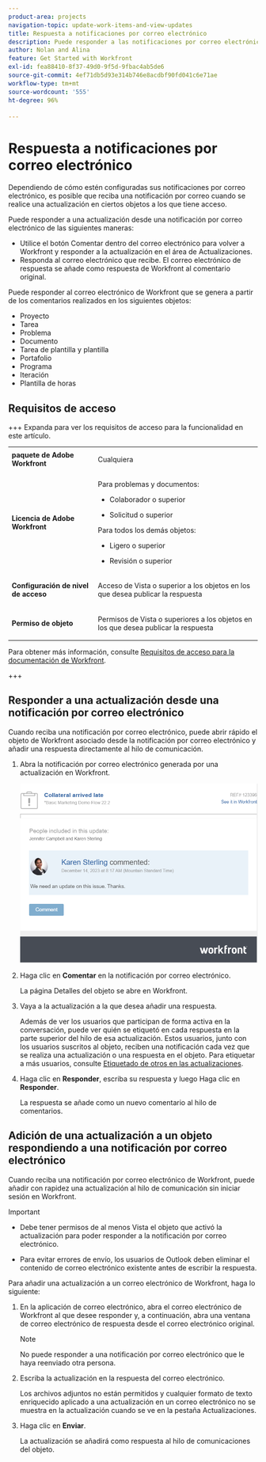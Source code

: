 ```yaml
---
product-area: projects
navigation-topic: update-work-items-and-view-updates
title: Respuesta a notificaciones por correo electrónico
description: Puede responder a las notificaciones por correo electrónico de Workfront generadas a partir de los comentarios realizados en proyectos, tareas, problemas y otros objetos para responder a los comentarios originales realizados en la aplicación de Adobe Workfront.
author: Nolan and Alina
feature: Get Started with Workfront
exl-id: fea88410-8f37-49d0-9f5d-9fbac4ab5de6
source-git-commit: 4ef71db5d93e314b746e8acdbf90fd041c6e71ae
workflow-type: tm+mt
source-wordcount: '555'
ht-degree: 96%

---
```


# Respuesta a notificaciones por correo electrónico

<!-- Audited: April 2024-->

Dependiendo de cómo estén configuradas sus notificaciones por correo electrónico, es posible que reciba una notificación por correo cuando se realice una actualización en ciertos objetos a los que tiene acceso.

Puede responder a una actualización desde una notificación por correo electrónico de las siguientes maneras:

* Utilice el botón Comentar dentro del correo electrónico para volver a Workfront y responder a la actualización en el área de Actualizaciones.
* Responda al correo electrónico que recibe. El correo electrónico de respuesta se añade como respuesta de Workfront al comentario original.

<!--
>[!NOTE]
>
>Replying to updates by email is not available for environments on Cluster 6.
-->

Puede responder al correo electrónico de Workfront que se genera a partir de los comentarios realizados en los siguientes objetos:

* Proyecto
* Tarea
* Problema
* Documento
* Tarea de plantilla y plantilla
* Portafolio
* Programa
* Iteración
* Plantilla de horas

## Requisitos de acceso

+++ Expanda para ver los requisitos de acceso para la funcionalidad en este artículo.

<table style="table-layout:auto">
 <col> 
 <col> 
 <tbody> 
  <tr> 
   <td role="rowheader"><strong>paquete de Adobe Workfront</strong></td> 
   <td> <p>Cualquiera</p> </td> 
  </tr> 
  <tr> 
   <td role="rowheader"><strong>Licencia de Adobe Workfront</strong></td> 
   <td> <p>Para problemas y documentos:</p>

<ul><li><p>Colaborador o superior</p></li>
   <li><p>Solicitud o superior</p></li></ul>

<p>Para todos los demás objetos:</p>
   <ul><li><p>Ligero o superior</p></li>
   <li><p>Revisión o superior</p></li></ul>

</td> 
  </tr> 
  <tr> 
   <td role="rowheader"><strong>Configuración de nivel de acceso</strong></td> 
   <td> <p>Acceso de Vista o superior a los objetos en los que desea publicar la respuesta</p> </td> 
  </tr> 
  <tr> 
   <td role="rowheader"><strong>Permiso de objeto</strong></td> 
   <td> <p>Permisos de Vista o superiores a los objetos en los que desea publicar la respuesta</p> </td> 
  </tr> 
 </tbody> 
</table>

Para obtener más información, consulte [Requisitos de acceso para la documentación de Workfront](/help/quicksilver/administration-and-setup/add-users/access-levels-and-object-permissions/access-level-requirements-in-documentation.md).

+++

<!--Old:
<table style="table-layout:auto">
 <col> 
 <col> 
 <tbody> 
  <tr> 
   <td role="rowheader"><strong>Adobe Workfront plan</strong></td> 
   <td> <p>Any</p> </td> 
  </tr> 
  <tr> 
   <td role="rowheader"><strong>Adobe Workfront license*</strong></td> 
   <td> <p>New: Contributor or higher for issues and documents; Light or higher for all other objects</p>
   <p>Current: Request or higher for issues and documents; Review or higher for all other objects</p> </td> 
  </tr> 
  <tr> 
   <td role="rowheader"><strong>Access level configuration</strong></td> 
   <td> <p>View or higher access to the objects where you want to post the reply</p> </td> 
  </tr> 
  <tr> 
   <td role="rowheader"><strong>Object permission</strong></td> 
   <td> <p>View or higher permissions to the objects where you want to post the reply</p> </td> 
  </tr> 
 </tbody> 
</table>-->

## Responder a una actualización desde una notificación por correo electrónico

Cuando reciba una notificación por correo electrónico, puede abrir rápido el objeto de Workfront asociado desde la notificación por correo electrónico y añadir una respuesta directamente al hilo de comunicación.

1. Abra la notificación por correo electrónico generada por una actualización en Workfront.

   ![email.png](assets/email-350x202.png)
1. Haga clic en **Comentar** en la notificación por correo electrónico.

   La página Detalles del objeto se abre en Workfront.

1. Vaya a la actualización a la que desea añadir una respuesta.

   Además de ver los usuarios que participan de forma activa en la conversación, puede ver quién se etiquetó en cada respuesta en la parte superior del hilo de esa actualización. Estos usuarios, junto con los usuarios suscritos al objeto, reciben una notificación cada vez que se realiza una actualización o una respuesta en el objeto. Para etiquetar a más usuarios, consulte [Etiquetado de otros en las actualizaciones](../../workfront-basics/updating-work-items-and-viewing-updates/tag-others-on-updates.md).

1. Haga clic en **Responder**, escriba su respuesta y luego Haga clic en **Responder**.

   La respuesta se añade como un nuevo comentario al hilo de comentarios.

## Adición de una actualización a un objeto respondiendo a una notificación por correo electrónico

Cuando reciba una notificación por correo electrónico de Workfront, puede añadir con rapidez una actualización al hilo de comunicación sin iniciar sesión en Workfront.

>[!IMPORTANT]
>
>* Debe tener permisos de al menos Vista el objeto que activó la actualización para poder responder a la notificación por correo electrónico.
>
>* Para evitar errores de envío, los usuarios de Outlook deben eliminar el contenido de correo electrónico existente antes de escribir la respuesta.

Para añadir una actualización a un correo electrónico de Workfront, haga lo siguiente:

1. En la aplicación de correo electrónico, abra el correo electrónico de Workfront al que desee responder y, a continuación, abra una ventana de correo electrónico de respuesta desde el correo electrónico original.

   >[!NOTE]
   >
   >    No puede responder a una notificación por correo electrónico que le haya reenviado otra persona.


1. Escriba la actualización en la respuesta del correo electrónico.

   Los archivos adjuntos no están permitidos y cualquier formato de texto enriquecido aplicado a una actualización en un correo electrónico no se muestra en la actualización cuando se ve en la pestaña Actualizaciones.
1. Haga clic en **Enviar**.

   La actualización se añadirá como respuesta al hilo de comunicaciones del objeto.
